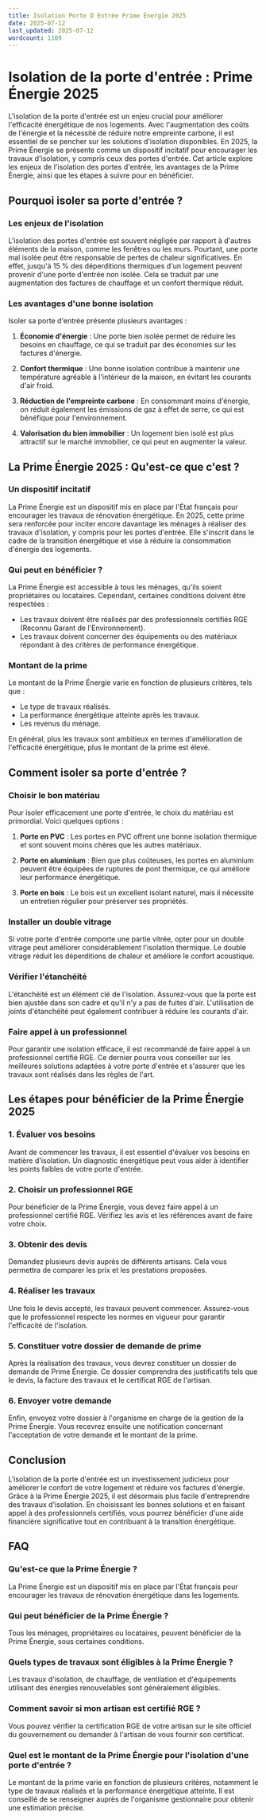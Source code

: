 ```yaml
---
title: Isolation Porte D Entrée Prime Énergie 2025
date: 2025-07-12
last_updated: 2025-07-12
wordcount: 1109
---
```


# Isolation de la porte d'entrée : Prime Énergie 2025

L'isolation de la porte d'entrée est un enjeu crucial pour améliorer l'efficacité énergétique de nos logements. Avec l'augmentation des coûts de l'énergie et la nécessité de réduire notre empreinte carbone, il est essentiel de se pencher sur les solutions d'isolation disponibles. En 2025, la Prime Énergie se présente comme un dispositif incitatif pour encourager les travaux d'isolation, y compris ceux des portes d'entrée. Cet article explore les enjeux de l'isolation des portes d'entrée, les avantages de la Prime Énergie, ainsi que les étapes à suivre pour en bénéficier.

## Pourquoi isoler sa porte d'entrée ?

### Les enjeux de l'isolation

L'isolation des portes d'entrée est souvent négligée par rapport à d'autres éléments de la maison, comme les fenêtres ou les murs. Pourtant, une porte mal isolée peut être responsable de pertes de chaleur significatives. En effet, jusqu'à 15 % des déperditions thermiques d'un logement peuvent provenir d'une porte d'entrée non isolée. Cela se traduit par une augmentation des factures de chauffage et un confort thermique réduit.

### Les avantages d'une bonne isolation

Isoler sa porte d'entrée présente plusieurs avantages :

1. **Économie d'énergie** : Une porte bien isolée permet de réduire les besoins en chauffage, ce qui se traduit par des économies sur les factures d'énergie.
   
2. **Confort thermique** : Une bonne isolation contribue à maintenir une température agréable à l'intérieur de la maison, en évitant les courants d'air froid.

3. **Réduction de l'empreinte carbone** : En consommant moins d'énergie, on réduit également les émissions de gaz à effet de serre, ce qui est bénéfique pour l'environnement.

4. **Valorisation du bien immobilier** : Un logement bien isolé est plus attractif sur le marché immobilier, ce qui peut en augmenter la valeur.

## La Prime Énergie 2025 : Qu'est-ce que c'est ?

### Un dispositif incitatif

La Prime Énergie est un dispositif mis en place par l'État français pour encourager les travaux de rénovation énergétique. En 2025, cette prime sera renforcée pour inciter encore davantage les ménages à réaliser des travaux d'isolation, y compris pour les portes d'entrée. Elle s'inscrit dans le cadre de la transition énergétique et vise à réduire la consommation d'énergie des logements.

### Qui peut en bénéficier ?

La Prime Énergie est accessible à tous les ménages, qu'ils soient propriétaires ou locataires. Cependant, certaines conditions doivent être respectées :

- Les travaux doivent être réalisés par des professionnels certifiés RGE (Reconnu Garant de l'Environnement).
- Les travaux doivent concerner des équipements ou des matériaux répondant à des critères de performance énergétique.

### Montant de la prime

Le montant de la Prime Énergie varie en fonction de plusieurs critères, tels que :

- Le type de travaux réalisés.
- La performance énergétique atteinte après les travaux.
- Les revenus du ménage.

En général, plus les travaux sont ambitieux en termes d'amélioration de l'efficacité énergétique, plus le montant de la prime est élevé.

## Comment isoler sa porte d'entrée ?

### Choisir le bon matériau

Pour isoler efficacement une porte d'entrée, le choix du matériau est primordial. Voici quelques options :

1. **Porte en PVC** : Les portes en PVC offrent une bonne isolation thermique et sont souvent moins chères que les autres matériaux.

2. **Porte en aluminium** : Bien que plus coûteuses, les portes en aluminium peuvent être équipées de ruptures de pont thermique, ce qui améliore leur performance énergétique.

3. **Porte en bois** : Le bois est un excellent isolant naturel, mais il nécessite un entretien régulier pour préserver ses propriétés.

### Installer un double vitrage

Si votre porte d'entrée comporte une partie vitrée, opter pour un double vitrage peut améliorer considérablement l'isolation thermique. Le double vitrage réduit les déperditions de chaleur et améliore le confort acoustique.

### Vérifier l'étanchéité

L'étanchéité est un élément clé de l'isolation. Assurez-vous que la porte est bien ajustée dans son cadre et qu'il n'y a pas de fuites d'air. L'utilisation de joints d'étanchéité peut également contribuer à réduire les courants d'air.

### Faire appel à un professionnel

Pour garantir une isolation efficace, il est recommandé de faire appel à un professionnel certifié RGE. Ce dernier pourra vous conseiller sur les meilleures solutions adaptées à votre porte d'entrée et s'assurer que les travaux sont réalisés dans les règles de l'art.

## Les étapes pour bénéficier de la Prime Énergie 2025

### 1. Évaluer vos besoins

Avant de commencer les travaux, il est essentiel d'évaluer vos besoins en matière d'isolation. Un diagnostic énergétique peut vous aider à identifier les points faibles de votre porte d'entrée.

### 2. Choisir un professionnel RGE

Pour bénéficier de la Prime Énergie, vous devez faire appel à un professionnel certifié RGE. Vérifiez les avis et les références avant de faire votre choix.

### 3. Obtenir des devis

Demandez plusieurs devis auprès de différents artisans. Cela vous permettra de comparer les prix et les prestations proposées.

### 4. Réaliser les travaux

Une fois le devis accepté, les travaux peuvent commencer. Assurez-vous que le professionnel respecte les normes en vigueur pour garantir l'efficacité de l'isolation.

### 5. Constituer votre dossier de demande de prime

Après la réalisation des travaux, vous devrez constituer un dossier de demande de Prime Énergie. Ce dossier comprendra des justificatifs tels que le devis, la facture des travaux et le certificat RGE de l'artisan.

### 6. Envoyer votre demande

Enfin, envoyez votre dossier à l'organisme en charge de la gestion de la Prime Énergie. Vous recevrez ensuite une notification concernant l'acceptation de votre demande et le montant de la prime.

## Conclusion

L'isolation de la porte d'entrée est un investissement judicieux pour améliorer le confort de votre logement et réduire vos factures d'énergie. Grâce à la Prime Énergie 2025, il est désormais plus facile d'entreprendre des travaux d'isolation. En choisissant les bonnes solutions et en faisant appel à des professionnels certifiés, vous pourrez bénéficier d'une aide financière significative tout en contribuant à la transition énergétique.

## FAQ

### Qu'est-ce que la Prime Énergie ?

La Prime Énergie est un dispositif mis en place par l'État français pour encourager les travaux de rénovation énergétique dans les logements.

### Qui peut bénéficier de la Prime Énergie ?

Tous les ménages, propriétaires ou locataires, peuvent bénéficier de la Prime Énergie, sous certaines conditions.

### Quels types de travaux sont éligibles à la Prime Énergie ?

Les travaux d'isolation, de chauffage, de ventilation et d'équipements utilisant des énergies renouvelables sont généralement éligibles.

### Comment savoir si mon artisan est certifié RGE ?

Vous pouvez vérifier la certification RGE de votre artisan sur le site officiel du gouvernement ou demander à l'artisan de vous fournir son certificat.

### Quel est le montant de la Prime Énergie pour l'isolation d'une porte d'entrée ?

Le montant de la prime varie en fonction de plusieurs critères, notamment le type de travaux réalisés et la performance énergétique atteinte. Il est conseillé de se renseigner auprès de l'organisme gestionnaire pour obtenir une estimation précise.